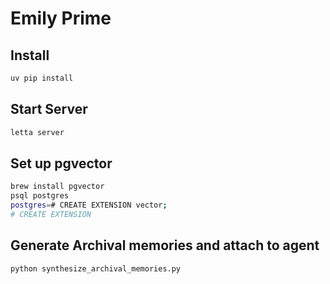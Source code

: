 # Emily Prime

## Install

```bash
uv pip install
```

## Start Server

```bash
letta server
```

## Set up pgvector

```bash
brew install pgvector
psql postgres
postgres=# CREATE EXTENSION vector;
# CREATE EXTENSION
```

## Generate Archival memories and attach to agent

```bash
python synthesize_archival_memories.py
```
